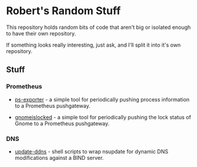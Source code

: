 # Robert's Random Stuff

This repository holds random bits of code that aren't big or isolated
enough to have their own repository.

If something looks really interesting, just ask, and I'll split it into it's own repository.

## Stuff

### Prometheus

* [ps-exporter](https://github.com/rspier/random/tree/master/ps-exporter) - a
  simple tool for periodically pushing process information to a Prometheus
  pushgateway.

* [gnomeislocked](https://github.com/rspier/random/tree/master/gnomeislocked) -
  a simple tool for periodically pushing the lock status of Gnome to a
  Prometheus pushgateway.

### DNS

* [update-ddns](https://github.com/rspier/random/tree/master/update-ddns) -
  shell scripts to wrap nsupdate for dynamic DNS modifications against a BIND
  server.
